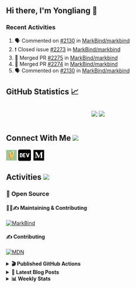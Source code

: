 ## Hi there, I'm Yongliang 👋

### Recent Activities

<!--START_SECTION:activity-->
1. 🗣 Commented on [#2130](https://github.com/MarkBind/markbind/issues/2130) in [MarkBind/markbind](https://github.com/MarkBind/markbind)
2. ❗️ Closed issue [#2273](https://github.com/MarkBind/markbind/issues/2273) in [MarkBind/markbind](https://github.com/MarkBind/markbind)
3. 🎉 Merged PR [#2275](https://github.com/MarkBind/markbind/pull/2275) in [MarkBind/markbind](https://github.com/MarkBind/markbind)
4. 🎉 Merged PR [#2274](https://github.com/MarkBind/markbind/pull/2274) in [MarkBind/markbind](https://github.com/MarkBind/markbind)
5. 🗣 Commented on [#2130](https://github.com/MarkBind/markbind/issues/2130) in [MarkBind/markbind](https://github.com/MarkBind/markbind)
<!--END_SECTION:activity-->

## GitHub Statistics :chart_with_upwards_trend:
<div align="center">
<div style="display: flex; align-items: center; justify-content: center;">

[![](https://github-readme-stats-tlylt.vercel.app/api?username=tlylt&show_icons=true&theme=tokyonight&hide_border=true&locale=en)](https://github.com/tlylt)
[![](https://github-readme-streak-stats.herokuapp.com/?user=tlylt&theme=tokyonight&hide_border=true)](https://github.com/tlylt)
</div>
</div>

## Connect With Me <img src="https://media.giphy.com/media/2wh5K5yE3ulp3xgYcG/giphy-downsized.gif" width="30">

<a href="https://www.yongliangliu.com/" target="_blank"><img align="center" src="static/site-icon.png" alt="yongliangliu.com" height="29" width="29" /></a>
<a href="https://dev.to/tlylt" target="_blank"><img align="center" src="static/dev-badge.svg" alt="dev.to/tlylt" height="35" width="35" /></a>
<a href="https://tlylt.medium.com" target="_blank"><img align="center" src="static/medium.png" alt="tlylt.medium.com" height="35" width="35" /></a>

## Activities <img src="https://media.giphy.com/media/WUlplcMpOCEmTGBtBW/giphy.gif" width="30">

### 🔭 Open Source

#### 👷‍♂️✍️ Maintaining & Contributing
[![MarkBind](https://github-readme-stats-tlylt.vercel.app/api/pin/?username=markbind&repo=markbind)](https://github.com/MarkBind/markbind)

#### ✍️ Contributing
[![MDN](https://github-readme-stats-tlylt.vercel.app/api/pin/?username=mdn&repo=content)](https://github.com/mdn/content)

<details>
<summary> <b>🎬 Published GitHub Actions </b> </summary>

[![install-graphviz](https://github-readme-stats-tlylt.vercel.app/api/pin/?username=tlylt&repo=install-graphviz)](https://github.com/tlylt/install-graphviz)

[![reposense-action](https://github-readme-stats-tlylt.vercel.app/api/pin/?username=tlylt&repo=reposense-action)](https://github.com/tlylt/reposense-action)

[![markbin-action](https://github-readme-stats-tlylt.vercel.app/api/pin/?username=markbind&repo=markbind-action)](https://github.com/MarkBind/markbind-action)

</details>

<details>
<summary> <b>📕 Latest Blog Posts</b> </summary>

<!-- BLOG-POST-LIST:START -->
- [Deploy a ChatGPT API Server in no time](https://www.yongliangliu.com/blog/chatgpt-nextjs-server/)
- [Creating a regex-based Markdown parser in TypeScript](https://www.yongliangliu.com/blog/rmark/)
- [Create VSCode Snippets for Markdown Blog Workflows](https://www.yongliangliu.com/blog/vscode-snippets/)
- [Brag Doc 2023](https://www.yongliangliu.com/blog/brag-doc-2023/)
- [My Journey into Open Source](https://www.yongliangliu.com/blog/my-journey-into-open-source/)
<!-- BLOG-POST-LIST:END -->

</details>

<details>
<summary> <b>📊 Weekly Stats</b> </summary>

<!--START_SECTION:waka-->
![Code Time](http://img.shields.io/badge/Code%20Time-923%20hrs%2028%20mins-blue)

**🐱 My GitHub Data** 

> 📦 608.2 kB Used in GitHub's Storage 
 > 
> 🏆 876 Contributions in the Year 2023
 > 
> 🚫 Not Opted to Hire
 > 
> 📜 170 Public Repositories 
 > 
> 🔑 31 Private Repositories 
 > 
**I'm an Early 🐤** 

```text
🌞 Morning                3796 commits        ███████░░░░░░░░░░░░░░░░░░   29.47 % 
🌆 Daytime                3408 commits        ███████░░░░░░░░░░░░░░░░░░   26.46 % 
🌃 Evening                4771 commits        █████████░░░░░░░░░░░░░░░░   37.04 % 
🌙 Night                  906 commits         ██░░░░░░░░░░░░░░░░░░░░░░░   07.03 % 
```
📅 **I'm Most Productive on Wednesday** 

```text
Monday                   1696 commits        ███░░░░░░░░░░░░░░░░░░░░░░   13.17 % 
Tuesday                  1940 commits        ████░░░░░░░░░░░░░░░░░░░░░   15.06 % 
Wednesday                2138 commits        ████░░░░░░░░░░░░░░░░░░░░░   16.60 % 
Thursday                 1638 commits        ███░░░░░░░░░░░░░░░░░░░░░░   12.72 % 
Friday                   1674 commits        ███░░░░░░░░░░░░░░░░░░░░░░   13.00 % 
Saturday                 1925 commits        ████░░░░░░░░░░░░░░░░░░░░░   14.94 % 
Sunday                   1870 commits        ████░░░░░░░░░░░░░░░░░░░░░   14.52 % 
```


📊 **This Week I Spent My Time On** 

```text
🕑︎ Time Zone: Asia/Singapore

💬 Programming Languages: 
Markdown                 4 hrs 25 mins       ██████████░░░░░░░░░░░░░░░   38.36 % 
JavaScript               2 hrs               ████░░░░░░░░░░░░░░░░░░░░░   17.48 % 
C#                       1 hr 51 mins        ████░░░░░░░░░░░░░░░░░░░░░   16.16 % 
TypeScript               1 hr 13 mins        ███░░░░░░░░░░░░░░░░░░░░░░   10.65 % 
reStructuredText         57 mins             ██░░░░░░░░░░░░░░░░░░░░░░░   08.27 % 
```


 Last Updated on 10/04/2023 00:47:52 UTC
<!--END_SECTION:waka-->

</details>
